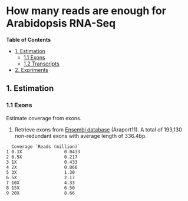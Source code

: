 # How many reads are enough for Arabidopsis RNA-Seq

<!-- content start -->

**Table of Contents**

- [1. Estimation](#1-Estimation)
    - [1.1 Exons](#11-exons)
    - [1.2 Transcripts](#12-transcripts)
- [2. Expriments](#2-Estimation)

<!-- content end -->

## 1. Estimation

### 1.1 Exons

Estimate coverage from exons. 

1. Retrieve exons from [Ensembl database](ftp://ftp.ensemblgenomes.org/pub/plants/release-42/fasta/arabidopsis_thaliana/cdna/Arabidopsis_thaliana.TAIR10.cdna.all.fa.gz) (Araport11). A total of 193,130 non-redundant exons with average length of 336.4bp.

```
  Coverage `Reads (million)`
1 0.1X                0.0433
2 0.5X                0.217 
3 1X                  0.433 
4 2X                  0.866 
5 3X                  1.30  
6 5X                  2.17  
7 10X                 4.33  
8 15X                 6.50  
9 20X                 8.66  
```


